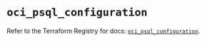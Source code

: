 # `oci_psql_configuration`

Refer to the Terraform Registry for docs: [`oci_psql_configuration`](https://registry.terraform.io/providers/hashicorp/oci/7.19.0/docs/resources/psql_configuration).
